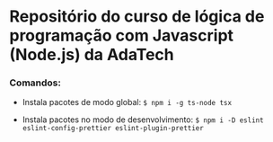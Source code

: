 # Repositório do curso de lógica de programação com Javascript (Node.js) da AdaTech

### Comandos:

- Instala pacotes de modo global: `$ npm i -g ts-node tsx`

- Instala pacotes no modo de desenvolvimento: `$ npm i -D eslint eslint-config-prettier eslint-plugin-prettier`
